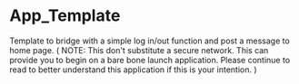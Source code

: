# App_Template
Template to bridge with a simple log in/out function and post a message to home page. ( NOTE: This don't substitute a secure network. This can provide you to begin on a bare bone launch application. Please continue to read to better understand this application if this is your intention. )
